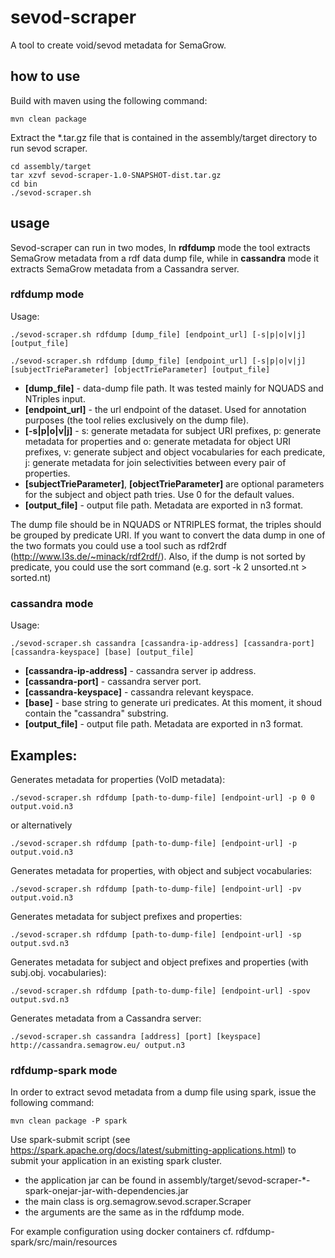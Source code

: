 # sevod-scraper #

A tool to create void/sevod metadata for SemaGrow.

## how to use ##

Build with maven using the following command:
```
mvn clean package
```
Extract the *.tar.gz file that is contained in the assembly/target directory to run sevod scraper.
```
cd assembly/target
tar xzvf sevod-scraper-1.0-SNAPSHOT-dist.tar.gz
cd bin
./sevod-scraper.sh
```

## usage ##

Sevod-scraper can run in two modes, 
In **rdfdump** mode the tool extracts SemaGrow metadata from a rdf data dump file, 
while in **cassandra** mode it extracts SemaGrow metadata from a Cassandra server.

### rdfdump mode ###

Usage: 
```
./sevod-scraper.sh rdfdump [dump_file] [endpoint_url] [-s|p|o|v|j] [output_file]

./sevod-scraper.sh rdfdump [dump_file] [endpoint_url] [-s|p|o|v|j] [subjectTrieParameter] [objectTrieParameter] [output_file]

```

* **[dump_file]** - data-dump file path. It was tested mainly for NQUADS and NTriples input. 
* **[endpoint_url]** - the url endpoint of the dataset. Used for annotation purposes (the 
  tool relies exclusively on the dump file).
* **[-s|p|o|v|j]** - s: generate metadata for subject URI prefixes, p: generate metadata 
  for properties and o: generate metadata for object URI prefixes, v: generate subject and 
  object vocabularies for each predicate, j: generate metadata for join selectivities 
  between every pair of properties.
* **[subjectTrieParameter]**, **[objectTrieParameter]** are optional parameters for the 
  subject and object path tries. Use 0 for the default values.
* **[output_file]** - output file path. Metadata are exported in n3 format.

The dump file should be in NQUADS or NTRIPLES format, the triples should be grouped by 
predicate URI. If you want to convert the data dump in one of the two formats you could use 
a tool such as rdf2rdf (http://www.l3s.de/~minack/rdf2rdf/). Also, if the dump is not sorted 
by predicate, you could use the sort command (e.g. sort -k 2 unsorted.nt > sorted.nt)

### cassandra mode ###

Usage: 
```
./sevod-scraper.sh cassandra [cassandra-ip-address] [cassandra-port] [cassandra-keyspace] [base] [output_file]
```

* **[cassandra-ip-address]** - cassandra server ip address. 
* **[cassandra-port]** - cassandra server port.
* **[cassandra-keyspace]** - cassandra relevant keyspace.
* **[base]** - base string to generate uri predicates. At this moment, it shoud contain the
  "cassandra" substring.
* **[output_file]** - output file path. Metadata are exported in n3 format.

## Examples: ##

Generates metadata for properties (VoID metadata):
```
./sevod-scraper.sh rdfdump [path-to-dump-file] [endpoint-url] -p 0 0 output.void.n3
```
or alternatively
```
./sevod-scraper.sh rdfdump [path-to-dump-file] [endpoint-url] -p output.void.n3
```
Generates metadata for properties, with object and subject vocabularies:
```
./sevod-scraper.sh rdfdump [path-to-dump-file] [endpoint-url] -pv output.void.n3
```
Generates metadata for subject prefixes and properties:
```
./sevod-scraper.sh rdfdump [path-to-dump-file] [endpoint-url] -sp output.svd.n3
```
Generates metadata for subject and object prefixes and properties (with subj.obj. vocabularies):
```
./sevod-scraper.sh rdfdump [path-to-dump-file] [endpoint-url] -spov output.svd.n3
```
Generates metadata from a Cassandra server:
```
./sevod-scraper.sh cassandra [address] [port] [keyspace] http://cassandra.semagrow.eu/ output.n3
```

### rdfdump-spark mode ###

In order to extract sevod metadata from a dump file using spark, issue the following command:
```
mvn clean package -P spark
```
Use spark-submit script (see https://spark.apache.org/docs/latest/submitting-applications.html) 
to submit your application in an existing spark cluster. 

* the application jar can be found in assembly/target/sevod-scraper-*-spark-onejar-jar-with-dependencies.jar
* the main class is org.semagrow.sevod.scraper.Scraper
* the arguments are the same as in the rdfdump mode.

For example configuration using docker containers cf. rdfdump-spark/src/main/resources